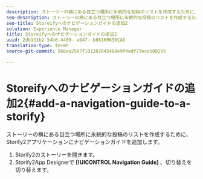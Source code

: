 ```yaml
---
description: ストーリーの横にある目立つ場所に永続的な投稿のリストを作成するために、Storify2アプリケーションにナビゲーションガイドを追加します。
seo-description: ストーリーの横にある目立つ場所に永続的な投稿のリストを作成するために、Storify2アプリケーションにナビゲーションガイドを追加します。
seo-title: Storeifyへのナビゲーションガイドの追加2
solution: Experience Manager
title: Storeifyへのナビゲーションガイドの追加2
uuid: 2db131b2-54b8-4409- a947- b86169656CAD
translation-type: tm+mt
source-git-commit: 566ea2587f101202045488e9f4edf73ece100293

---
```



# Storeifyへのナビゲーションガイドの追加2{#add-a-navigation-guide-to-a-storify}

ストーリーの横にある目立つ場所に永続的な投稿のリストを作成するために、Storify2アプリケーションにナビゲーションガイドを追加します。

1. Storify2のストーリーを開きます。
1. Storify2App Designerで **[!UICONTROL Navigation Guide]** 、切り替えを切り替えます。
